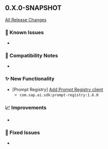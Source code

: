 ## 0.X.0-SNAPSHOT

[All Release Changes](https://github.com/SAP/ai-sdk-java/releases/)

### 🚧 Known Issues

-

### 🔧 Compatibility Notes

-

### ✨ New Functionality

- [Prompt Registry] [Add Prompt Registry client](https://sap.github.io/ai-sdk/docs/java/ai-core/prompt-registry)
  - `com.sap.ai.sdk:prompt-registry:1.6.0`

### 📈 Improvements

-

### 🐛 Fixed Issues

-
